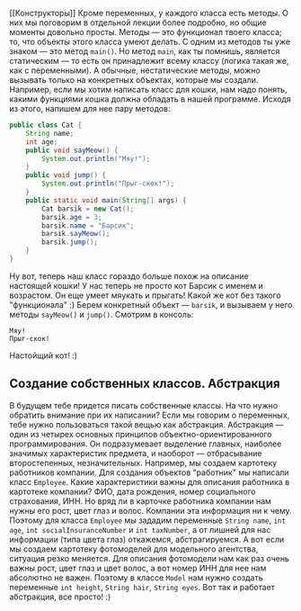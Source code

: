 [[Конструкторы]]
Кроме переменных, у каждого класса есть методы.
О них мы поговорим в отдельной лекции более подробно, но общие моменты довольно просты.
Методы — это функционал твоего класса; то, что объекты этого класса умеют делать.
С одним из методов ты уже знаком — это метод `main()`.
Но метод `main`, как ты помнишь, является статическим — то есть он принадлежит всему классу (логика такая же, как с переменными).
А обычные, нестатические методы, можно вызывать только на конкретных объектах, которые мы создали.
Например, если мы хотим написать класс для кошки, нам надо понять, какими функциями кошка должна обладать в нашей программе.
Исходя из этого, напишем для нее пару методов:

```java
public class Cat {
	String name;
	int age;
	public void sayMeow() {
		System.out.println("Мяу!");
	}
	public void jump() {
		System.out.println("Прыг-скок!");
	}
	public static void main(String[] args) {
		Cat barsik = new Cat();
		barsik.age = 3;
		barsik.name = "Барсик";
		barsik.sayMeow();
		barsik.jump();
	}
}
```

Ну вот, теперь наш класс гораздо больше похож на описание настоящей кошки!
У нас теперь не просто кот Барсик с именем и возрастом.
Он еще умеет мяукать и прыгать! Какой же кот без такого "функционала" :)
Берем конкретный объект — `barsik`, и вызываем у него методы `sayMeow()` и `jump()`. Смотрим в консоль:

```
Мяу!
Прыг-скок!
```

Настойщий кот! :)

## Создание собственных классов. Абстракция

В будущем тебе придется писать собственные классы.
На что нужно обратить внимание при их написании?
Если мы говорим о переменных, тебе нужно пользоваться такой вещью как абстракция. Абстракция — один из четырех основных принципов объектно-ориентированного программирования.
Он подразумевает выделение главных, наиболее значимых характеристик предмета, и наоборот — отбрасывание второстепенных, незначительных.
Например, мы создаем картотеку работников компании.
Для создания объектов "работник" мы написали класс `Employee`.
Какие характеристики важны для описания работника в картотеке компании? ФИО, дата рождения, номер социального страхования, ИНН.
Но вряд ли в карточке работника компании нам нужны его рост, цвет глаз и волос. Компании эта информация ни к чему.
Поэтому для класса `Employee` мы зададим переменные `String name`, `int age`, `int socialInsuranceNumber` и `int taxNumber`, а от лишней для нас информации (типа цвета глаз) откажемся, абстрагируемся.
А вот если мы создаем картотеку фотомоделей для модельного агентства, ситуация резко меняется.
Для описания фотомодели нам как раз очень важны рост, цвет глаз и цвет волос, а вот номер ИНН для нее нам абсолютно не важен.
Поэтому в классе `Model` нам нужно создать переменные `int height`, `String hair`, `String eyes`.
Вот так и работает абстракция, все просто! :)